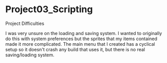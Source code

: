 # Project03_Scripting

Project Difficulties

I was very unsure on the loading and saving system. I wanted to originally do this with system preferences but the
sprites that my items contained made it more complicated. The main menu that I created has a cyclical setup so it doesn't crash
any build that uses it, but there is no real saving/loading system.  
